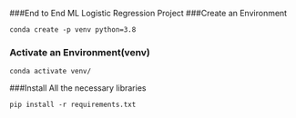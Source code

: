 ###End to End ML Logistic Regression Project
###Create an Environment
```
conda create -p venv python=3.8
```
### Activate an Environment(venv)
```
conda activate venv/
```
###Install All the necessary libraries
```
pip install -r requirements.txt
```